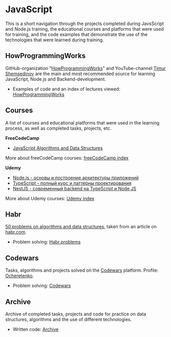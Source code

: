 # JavaScript
This is a short navigation through the projects completed during JavsScript and Node.js training, the educational courses and platforms that were used for training, and the code examples that demonstrate the use of the technologies that were learned during training.

## HowProgrammingWorks
GitHub-organization "[HowProgrammingWorks](https://github.com/HowProgrammingWorks)" and YouTube-channel [Timur Shemsedinov](https://www.youtube.com/c/TimurShemsedinov) are the main and most recommended source for learning JavaScript, Node.js and Backend-development.

+ Examples of code and an index of lectures viewed: [HowProgrammingWorks](./HowProgrammingWorks)

## Courses
A list of courses and educational platforms that were used in the learning process, as well as completed tasks, projects, etc.  

**FreeCodeCamp**
+ [JavaScript Algorithms and Data Structures](https://www.freecodecamp.org/learn/javascript-algorithms-and-data-structures/#basic-javascript)

More about freeCodeCamp courses: [freeCodeCamp index](./freeCodeCamp/)

**Udemy**
+ [Node.js - основы и построение архитектуры приложений](https://www.udemy.com/course/nodejs-start/)
+ [TypeScript - полный курс и паттерны проектирования](https://www.udemy.com/course/typescript-full/)
+ [NestJS - современный backend на TypeScript и Node JS](https://www.udemy.com/course/nestjs-backend-typescript-node-js/)

More about Udemy courses: [Udemy index](./Udemy/)

## Habr
[50 problems on algorithms and data structures](https://habr.com/ru/company/timeweb/blog/579080/), taken from an article on [habr.com](https://habr.com/).

+ Problem solving: [Habr problems](./Habr/)

## Codewars
Tasks, algorithms and projects solved on the [Codewars](https://www.codewars.com/) platform. Profile: [Ocheretenko](https://www.codewars.com/users/Ocheretenko).

+ Problem solving: [Codewars](./Codewars/)

## Archive
Archive of completed tasks, projects and code for practice on data structures, algorithms and the use of different technologies.

+ Written code: [Archive](./Archive/)